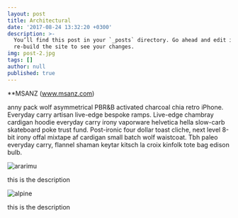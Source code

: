 ```yaml
---
layout: post
title: Architectural
date: '2017-08-24 13:32:20 +0300'
description: >-
  You’ll find this post in your `_posts` directory. Go ahead and edit it and
  re-build the site to see your changes.
img: post-2.jpg
tags: []
author: null
published: true
---
```



**MSANZ (www.msanz.com)

anny pack wolf asymmetrical PBR&B activated charcoal chia retro iPhone. Everyday carry artisan live-edge bespoke ramps. Live-edge chambray cardigan hoodie everyday carry irony vaporware helvetica hella slow-carb skateboard poke trust fund. Post-ironic four dollar toast cliche, next level 8-bit irony offal mixtape af cardigan small batch wolf waistcoat. Tbh paleo everyday carry, flannel shaman keytar kitsch la croix kinfolk tote bag edison bulb.

![ararimu]({{site.baseurl}}/assets/img/ararimu_1.jpg)

this is the description

![alpine]({{site.baseurl}}/assets/img/alpine.jpg)

this is the description

[jekyll-docs]: https://jekyllrb.com/docs/home
[jekyll-gh]:   https://github.com/jekyll/jekyll
[jekyll-talk]: https://talk.jekyllrb.com/
